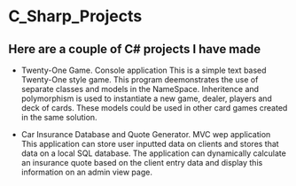 # C_Sharp_Projects
## Here are a couple of C# projects I have made
  
- Twenty-One Game. Console application
This is a simple text based Twenty-One style game. This program deemonstrates the use of separate classes and models in the NameSpace.
Inheritence and polymorphism is used to instantiate a new game, dealer, players and deck of cards. These models
could be used in other card games created in the same solution.

- Car Insurance Database and Quote Generator. MVC wep application
This application can store user inputted data on clients and stores that data on a local SQL database. The application can 
dynamically calculate an insurance quote based on the client entry data and display this information on an admin
view page.